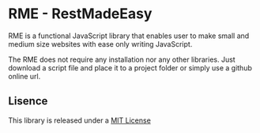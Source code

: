 RME - RestMadeEasy
======

RME is a functional JavaScript library that enables user to make small and medium size websites with ease only writing 
JavaScript. 

The RME does not require any installation nor any other libraries. Just download a script file and place it to a project
folder or simply use a github online url. 

Lisence
-----
This library is released under a [MIT License](../master/LICENCE)
